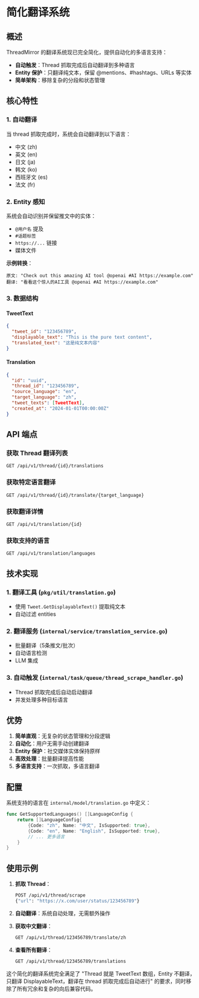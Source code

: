 # 简化翻译系统

## 概述

ThreadMirror 的翻译系统现已完全简化，提供自动化的多语言支持：

- **自动触发**：Thread 抓取完成后自动翻译到多种语言
- **Entity 保护**：只翻译纯文本，保留 @mentions、#hashtags、URLs 等实体
- **简单架构**：移除复杂的分段和状态管理

## 核心特性

### 1. 自动翻译
当 thread 抓取完成时，系统会自动翻译到以下语言：
- 中文 (zh)
- 英文 (en) 
- 日文 (ja)
- 韩文 (ko)
- 西班牙文 (es)
- 法文 (fr)

### 2. Entity 感知
系统会自动识别并保留推文中的实体：
- `@用户名` 提及
- `#话题标签` 
- `https://...` 链接
- 媒体文件

**示例转换**：
```
原文: "Check out this amazing AI tool @openai #AI https://example.com"
翻译: "看看这个惊人的AI工具 @openai #AI https://example.com"
```

### 3. 数据结构

#### TweetText
```json
{
  "tweet_id": "123456789",
  "displayable_text": "This is the pure text content",
  "translated_text": "这是纯文本内容"
}
```

#### Translation
```json
{
  "id": "uuid",
  "thread_id": "123456789", 
  "source_language": "en",
  "target_language": "zh",
  "tweet_texts": [TweetText],
  "created_at": "2024-01-01T00:00:00Z"
}
```

## API 端点

### 获取 Thread 翻译列表
```http
GET /api/v1/thread/{id}/translations
```

### 获取特定语言翻译
```http
GET /api/v1/thread/{id}/translate/{target_language}
```

### 获取翻译详情
```http
GET /api/v1/translation/{id}
```

### 获取支持的语言
```http
GET /api/v1/translation/languages
```

## 技术实现

### 1. 翻译工具 (`pkg/util/translation.go`)
- 使用 `Tweet.GetDisplayableText()` 提取纯文本
- 自动过滤 entities

### 2. 翻译服务 (`internal/service/translation_service.go`)
- 批量翻译（5条推文/批次）
- 自动语言检测
- LLM 集成

### 3. 自动触发 (`internal/task/queue/thread_scrape_handler.go`)
- Thread 抓取完成后自动启动翻译
- 并发处理多种目标语言

## 优势

1. **简单直观**：无复杂的状态管理和分段逻辑
2. **自动化**：用户无需手动创建翻译
3. **Entity 保护**：社交媒体实体保持原样
4. **高效处理**：批量翻译提高性能
5. **多语言支持**：一次抓取，多语言翻译

## 配置

系统支持的语言在 `internal/model/translation.go` 中定义：

```go
func GetSupportedLanguages() []LanguageConfig {
    return []LanguageConfig{
        {Code: "zh", Name: "中文", IsSupported: true},
        {Code: "en", Name: "English", IsSupported: true},
        // ... 更多语言
    }
}
```

## 使用示例

1. **抓取 Thread**：
   ```bash
   POST /api/v1/thread/scrape
   {"url": "https://x.com/user/status/123456789"}
   ```

2. **自动翻译**：系统自动处理，无需额外操作

3. **获取中文翻译**：
   ```bash
   GET /api/v1/thread/123456789/translate/zh
   ```

4. **查看所有翻译**：
   ```bash
   GET /api/v1/thread/123456789/translations
   ```

这个简化的翻译系统完全满足了 "Thread 就是 TweetText 数组，Entity 不翻译，只翻译 DisplayableText，翻译在 thread 抓取完成后自动进行" 的要求，同时移除了所有冗余和复杂的向后兼容代码。 